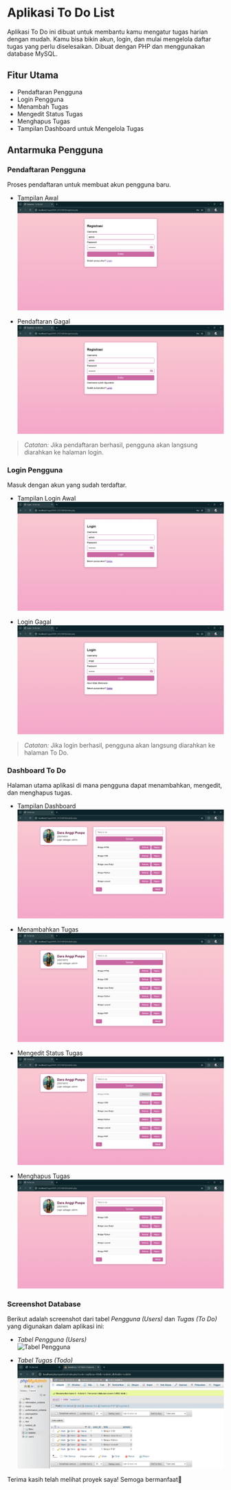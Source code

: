 # Aplikasi To Do List

Aplikasi To Do ini dibuat untuk membantu kamu mengatur tugas harian dengan mudah. Kamu bisa bikin akun, login, dan mulai mengelola daftar tugas yang perlu diselesaikan. Dibuat dengan PHP dan menggunakan database MySQL.

## Fitur Utama

- Pendaftaran Pengguna
- Login Pengguna
- Menambah Tugas
- Mengedit Status Tugas
- Menghapus Tugas
- Tampilan Dashboard untuk Mengelola Tugas

## Antarmuka Pengguna

### Pendaftaran Pengguna
Proses pendaftaran untuk membuat akun pengguna baru.

- Tampilan Awal  
  ![Pendaftaran Awal](images/registrasi.png)

- Pendaftaran Gagal  
  ![Pendaftaran Gagal](images/registrasi_gagal.png)

> *Catatan:* Jika pendaftaran berhasil, pengguna akan langsung diarahkan ke halaman login.

### Login Pengguna
Masuk dengan akun yang sudah terdaftar.

- Tampilan Login Awal  
  ![Login Awal](images/login.png)
  
- Login Gagal  
  ![Login Gagal](images/login_gagal.png)

> *Catatan:* Jika login berhasil, pengguna akan langsung diarahkan ke halaman To Do.

### Dashboard To Do
Halaman utama aplikasi di mana pengguna dapat menambahkan, mengedit, dan menghapus tugas.

- Tampilan Dashboard  
  ![Dashboard](images/dashboard.png)

- Menambahkan Tugas  
  ![Menambah Tugas](images/menambah.png)

- Mengedit Status Tugas  
  ![Mengedit Status Tugas](images/selesai.png)

- Menghapus Tugas  
  ![Menghapus Tugas](images/menghapus.png)

### Screenshot Database
Berikut adalah screenshot dari tabel *Pengguna (Users)* dan *Tugas (To Do)* yang digunakan dalam aplikasi ini:

- *Tabel Pengguna (Users)*  
  ![Tabel Pengguna](images/tabel_users.png)

- *Tabel Tugas (Todo)*  
  ![Tabel Tugas](images/tabel_todo.png)

Terima kasih telah melihat proyek saya! Semoga bermanfaat🫰
